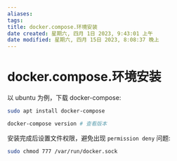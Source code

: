 ```yaml
---
aliases: 
tags: 
title: docker.compose.环境安装
date created: 星期六, 四月 1日 2023, 9:43:01 上午
date modified: 星期六, 四月 15日 2023, 8:08:37 晚上
---
```


# docker.compose.环境安装

以 ubuntu 为例，下载 docker-compose:

```bash
sudo apt install docker-compose

docker-compose version # 查看版本
```

安装完成后设置文件权限，避免出现 `permission deny` 问题:

```bash
sudo chmod 777 /var/run/docker.sock
```
